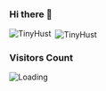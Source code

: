 ### Hi there 👋

<p><img align="left" src="https://github-readme-stats.vercel.app/api/top-langs/?username=TinyHust&layout=compact&hide=html" alt="TinyHust" /></p>

<p>&nbsp;<img align="center" src="https://github-readme-stats.vercel.app/api?username=TinyHust&show_icons=true" alt="TinyHust" /></p>

<!--
**TinyHust/TinyHust** is a ✨ _special_ ✨ repository because its `README.md` (this file) appears on your GitHub profile.

Here are some ideas to get you started:

- 🔭 I’m currently working on ...
- 🌱 I’m currently learning ...
- 👯 I’m looking to collaborate on ...
- 🤔 I’m looking for help with ...
- 💬 Ask me about ...
- 📫 How to reach me: ...
- 😄 Pronouns: ...
- ⚡ Fun fact: ...
-->
### Visitors Count
<img align="left" src = "https://profile-counter.glitch.me/TinyHust/count.svg" alt ="Loading">
